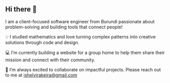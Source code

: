 ## Hi there 👋

I am a client-focused software engineer from Burundi passionate about problem-solving and building tools that connect people!

💡 I studied mathematics and love turning complex patterns into creative solutions through code and design.

💻 I’m currently building a website for a group home to help them share their mission and connect with their community.

🤝 I’m always excited to collaborate on impactful projects. Please reach out to me at ishelvirakeira@gmail.com

<!--
**ishelvirakeira/ishelvirakeira** is a ✨ _special_ ✨ repository because its `README.md` (this file) appears on your GitHub profile.

Here are some ideas to get you started:

- 🔭 I’m currently working on ...
- 🌱 I’m currently learning ...
- 👯 I’m looking to collaborate on ...
- 🤔 I’m looking for help with ...
- 💬 Ask me about ...
- 📫 How to reach me: ...
- 😄 Pronouns: ...
- ⚡ Fun fact: ...
-->
